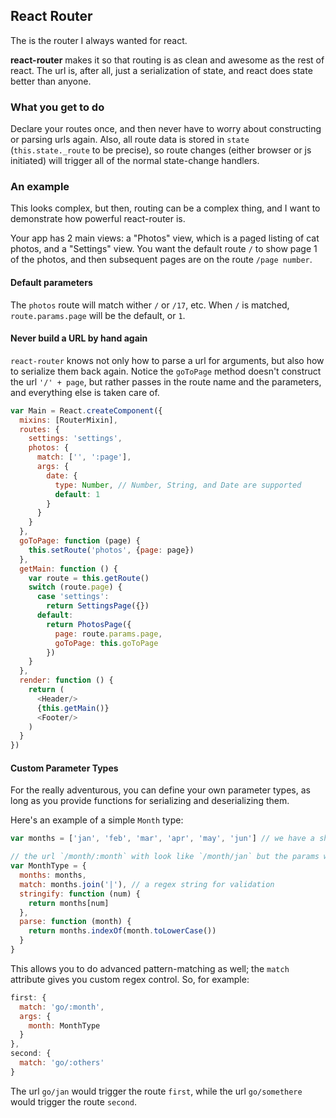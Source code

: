 ## React Router

The is the router I always wanted for react.

**react-router** makes it so that routing is as clean and awesome as the rest of react. The url is, after all, just a serialization of state, and react does state better than anyone.

### What you get to do

Declare your routes once, and then never have to worry about constructing or parsing urls again. Also, all route data is stored in `state` (`this.state._route` to be precise), so route changes (either browser or js initiated) will trigger all of the normal state-change handlers.

### An example

This looks complex, but then, routing can be a complex thing, and I want to demonstrate how powerful react-router is.

Your app has 2 main views: a "Photos" view, which is a paged listing of cat photos, and a "Settings" view. You want the default route `/` to show page 1 of the photos, and then subsequent pages are on the route `/page number`.

#### Default parameters
The `photos` route will match wither `/` or `/17`, etc. When `/` is matched, `route.params.page` will be the default, or `1`.

#### Never build a URL by hand again
`react-router` knows not only how to parse a url for arguments, but also how to serialize them back again. Notice the `goToPage` method doesn't construct the url `'/' + page`, but rather passes in the route name and the parameters, and everything else is taken care of.

```js
var Main = React.createComponent({
  mixins: [RouterMixin],
  routes: {
    settings: 'settings',
    photos: {
      match: ['', ':page'],
      args: {
        date: {
          type: Number, // Number, String, and Date are supported
          default: 1
        }
      }
    }
  },
  goToPage: function (page) {
    this.setRoute('photos', {page: page})
  },
  getMain: function () {
  	var route = this.getRoute()
    switch (route.page) {
      case 'settings':
      	return SettingsPage({})
      default:
        return PhotosPage({
          page: route.params.page,
          goToPage: this.goToPage
        })
    }
  },
  render: function () {
  	return (
      <Header/>
      {this.getMain()}
      <Footer/>
    )
  }
})
```

#### Custom Parameter Types
For the really adventurous, you can define your own parameter types, as long as you provide functions for serializing and deserializing them.

Here's an example of a simple `Month` type:

```js
var months = ['jan', 'feb', 'mar', 'apr', 'may', 'jun'] // we have a shorted year than most

// the url `/month/:month` with look like `/month/jan` but the params will look like `{month: 0}`
var MonthType = {
  months: months,
  match: months.join('|'), // a regex string for validation
  stringify: function (num) {
    return months[num]
  },
  parse: function (month) {
    return months.indexOf(month.toLowerCase())
  }
}
```

This allows you to do advanced pattern-matching as well; the `match` attribute gives you custom regex control. So, for example:

```js
first: {
  match: 'go/:month',
  args: {
    month: MonthType
  }
},
second: {
  match: 'go/:others'
}
```
The url `go/jan` would trigger the route `first`, while the url `go/somethere` would trigger the route `second`.
